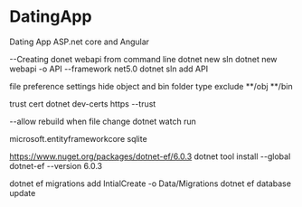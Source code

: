 # DatingApp

Dating App ASP.net core and Angular

--Creating donet webapi from command line
dotnet new sln
dotnet new webapi -o API --framework net5.0
dotnet sln add API

file preference settings 
hide object and bin folder
type exclude
**/obj
**/bin

trust cert
 dotnet dev-certs https --trust

--allow rebuild when file change
 dotnet watch run

 microsoft.entityframeworkcore sqlite

 https://www.nuget.org/packages/dotnet-ef/6.0.3
dotnet tool install --global dotnet-ef --version 6.0.3

dotnet ef migrations add IntialCreate -o Data/Migrations
dotnet ef database update
